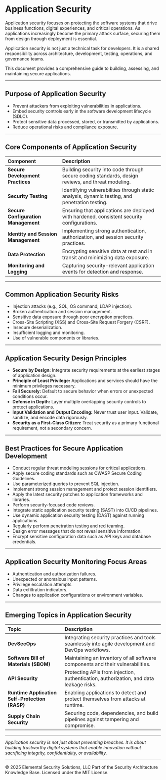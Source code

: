# Application Security

Application security focuses on protecting the software systems that drive business functions, digital experiences, and critical operations. As applications increasingly become the primary attack surface, securing them from design through deployment is essential.

Application security is not just a technical task for developers. It is a shared responsibility across architecture, development, testing, operations, and governance teams.

This document provides a comprehensive guide to building, assessing, and maintaining secure applications.

---

## Purpose of Application Security

- Prevent attackers from exploiting vulnerabilities in applications.
- Embed security controls early in the software development lifecycle (SDLC).
- Protect sensitive data processed, stored, or transmitted by applications.
- Reduce operational risks and compliance exposure.

---

## Core Components of Application Security

| Component | Description |
|:----------|:------------|
| **Secure Development Practices** | Building security into code through secure coding standards, design reviews, and threat modeling. |
| **Security Testing** | Identifying vulnerabilities through static analysis, dynamic testing, and penetration testing. |
| **Secure Configuration Management** | Ensuring that applications are deployed with hardened, consistent security configurations. |
| **Identity and Session Management** | Implementing strong authentication, authorization, and session security practices. |
| **Data Protection** | Encrypting sensitive data at rest and in transit and minimizing data exposure. |
| **Monitoring and Logging** | Capturing security-relevant application events for detection and response. |

---

## Common Application Security Risks

- Injection attacks (e.g., SQL, OS command, LDAP injection).
- Broken authentication and session management.
- Sensitive data exposure through poor encryption practices.
- Cross-Site Scripting (XSS) and Cross-Site Request Forgery (CSRF).
- Insecure deserialization.
- Insufficient logging and monitoring.
- Use of vulnerable components or libraries.

---

## Application Security Design Principles

- **Secure by Design:** Integrate security requirements at the earliest stages of application design.
- **Principle of Least Privilege:** Applications and services should have the minimum privileges necessary.
- **Fail Securely:** Default to secure behavior when errors or unexpected conditions occur.
- **Defense in Depth:** Layer multiple overlapping security controls to protect applications.
- **Input Validation and Output Encoding:** Never trust user input. Validate, sanitize, and encode data rigorously.
- **Security as a First-Class Citizen:** Treat security as a primary functional requirement, not a secondary concern.

---

## Best Practices for Secure Application Development

- Conduct regular threat modeling sessions for critical applications.
- Apply secure coding standards such as OWASP Secure Coding Guidelines.
- Use parameterized queries to prevent SQL injection.
- Implement strong session management and protect session identifiers.
- Apply the latest security patches to application frameworks and libraries.
- Perform security-focused code reviews.
- Integrate static application security testing (SAST) into CI/CD pipelines.
- Use dynamic application security testing (DAST) against running applications.
- Regularly perform penetration testing and red teaming.
- Design error messages that do not reveal sensitive information.
- Encrypt sensitive configuration data such as API keys and database credentials.

---

## Application Security Monitoring Focus Areas

- Authentication and authorization failures.
- Unexpected or anomalous input patterns.
- Privilege escalation attempts.
- Data exfiltration indicators.
- Changes to application configurations or environment variables.

---

## Emerging Topics in Application Security

| Topic | Description |
|:------|:------------|
| **DevSecOps** | Integrating security practices and tools seamlessly into agile development and DevOps workflows. |
| **Software Bill of Materials (SBOM)** | Maintaining an inventory of all software components and their vulnerabilities. |
| **API Security** | Protecting APIs from injection, authentication, authorization, and data leakage risks. |
| **Runtime Application Self-Protection (RASP)** | Enabling applications to detect and protect themselves from attacks at runtime. |
| **Supply Chain Security** | Securing code, dependencies, and build pipelines against tampering and compromise. |

---

*Application security is not just about preventing breaches. It is about building trustworthy digital systems that enable innovation without sacrificing integrity, confidentiality, or availability.*



---
© 2025 Elemental Security Solutions, LLC
Part of the Security Architecture Knowledge Base.
Licensed under the MIT License.
